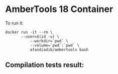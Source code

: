 # AmberTools 18 Container

To run it:
```
docker run -it --rm \
	   --user=$(id -u) \
           --workdir=`pwd` \
           --volume=`pwd`:`pwd` \
           afandiadib/ambertools bash
```
## Compilation tests result:

